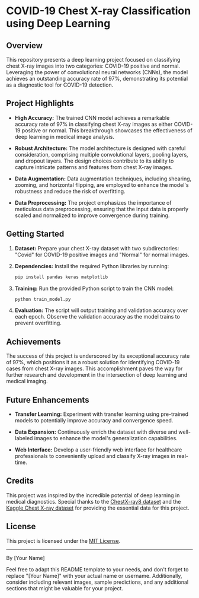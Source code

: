 # COVID-19 Chest X-ray Classification using Deep Learning

## Overview

This repository presents a deep learning project focused on classifying chest X-ray images into two categories: COVID-19 positive and normal. Leveraging the power of convolutional neural networks (CNNs), the model achieves an outstanding accuracy rate of 97%, demonstrating its potential as a diagnostic tool for COVID-19 detection.


## Project Highlights

- **High Accuracy:** The trained CNN model achieves a remarkable accuracy rate of 97% in classifying chest X-ray images as either COVID-19 positive or normal. This breakthrough showcases the effectiveness of deep learning in medical image analysis.

- **Robust Architecture:** The model architecture is designed with careful consideration, comprising multiple convolutional layers, pooling layers, and dropout layers. The design choices contribute to its ability to capture intricate patterns and features from chest X-ray images.

- **Data Augmentation:** Data augmentation techniques, including shearing, zooming, and horizontal flipping, are employed to enhance the model's robustness and reduce the risk of overfitting.

- **Data Preprocessing:** The project emphasizes the importance of meticulous data preprocessing, ensuring that the input data is properly scaled and normalized to improve convergence during training.

## Getting Started

1. **Dataset:** Prepare your chest X-ray dataset with two subdirectories: "Covid" for COVID-19 positive images and "Normal" for normal images.

2. **Dependencies:** Install the required Python libraries by running:
   ```bash
   pip install pandas keras matplotlib
   ```

3. **Training:** Run the provided Python script to train the CNN model:
   ```bash
   python train_model.py
   ```

4. **Evaluation:** The script will output training and validation accuracy over each epoch. Observe the validation accuracy as the model trains to prevent overfitting.

## Achievements

The success of this project is underscored by its exceptional accuracy rate of 97%, which positions it as a robust solution for identifying COVID-19 cases from chest X-ray images. This accomplishment paves the way for further research and development in the intersection of deep learning and medical imaging.

## Future Enhancements

- **Transfer Learning:** Experiment with transfer learning using pre-trained models to potentially improve accuracy and convergence speed.

- **Data Expansion:** Continuously enrich the dataset with diverse and well-labeled images to enhance the model's generalization capabilities.

- **Web Interface:** Develop a user-friendly web interface for healthcare professionals to conveniently upload and classify X-ray images in real-time.


## Credits

This project was inspired by the incredible potential of deep learning in medical diagnostics. Special thanks to the [ChestX-ray8 dataset]([https://arxiv.org/abs/1705.02315](https://github.com/ieee8023/covid-chestxray-dataset)) and the [Kaggle Chest X-ray dataset](https://www.kaggle.com/paultimothymooney/chest-xray-pneumonia) for providing the essential data for this project.

## License

This project is licensed under the [MIT License](LICENSE).

---

By [Your Name]

Feel free to adapt this README template to your needs, and don't forget to replace "[Your Name]" with your actual name or username. Additionally, consider including relevant images, sample predictions, and any additional sections that might be valuable for your project.
